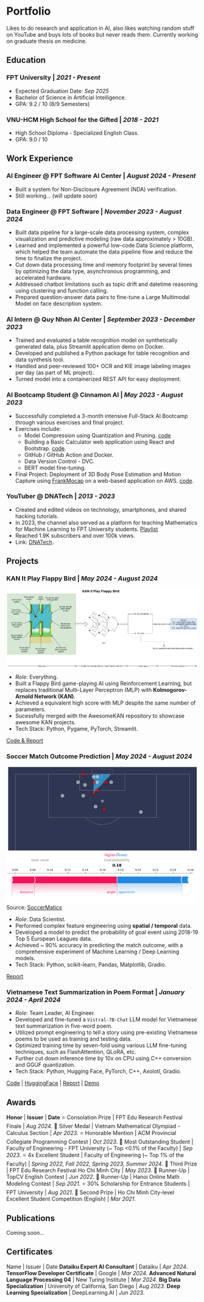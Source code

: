 # Portfolio
Likes to do research and application in AI, also likes watching random stuff on YouTube and buys lots of books but never reads them. Currently working on graduate thesis on medicine.

## Education
### FPT University | _2021 - Present_ 
- Expected Graduation Date: _Sep 2025_
- Bachelor of Science in Artificial Intelligence.
- GPA: 9.2 / 10 (8/9 Semesters)

### VNU-HCM High School for the Gifted | _2018 - 2021_
- High School Diploma - Specialized English Class.
- GPA: 9.0 / 10

## Work Experience
### AI Engineer @ FPT Software AI Center | _August 2024 - Present_
- Built a system for Non-Disclosure Agreement (NDA) verification.
- Still working... (will update soon)

### Data Engineer @ FPT Software | _November 2023 - August 2024_
- Built data pipeline for a large-scale data processing system, complex visualization and predictive modeling (raw data approximately > 10GB).
- Learned and implemented a powerful low-code Data Science platform, which helped the team automate the data pipeline flow and reduce the time to finalize the project.
- Cut down data processing time and memory footprint by several times by optimizing the data type, asynchronous programming, and accelerated hardware.
- Addressed chatbot limitations such as topic drift and datetime reasoning using clustering and function calling.
- Prepared question-answer data pairs to fine-tune a Large Multimodal Model on face description system.

### AI Intern @ Quy Nhon AI Center | _September 2023 - December 2023_
- Trained and evaluated a table recognition model on synthetically generated data, plus Streamlit application demo on Docker.
- Developed and published a Python package for table recognition and data synthesis tool.
- Handled and peer-reviewed 100+ OCR and KIE image labeling images per day (as part of ML project).
- Turned model into a containerized REST API for easy deployment.

### AI Bootcamp Student @ Cinnamon AI | _May 2023 - August 2023_
- Successfully completed a 3-month intensive Full-Stack AI Bootcamp through various exercises and final project.
- Exercises include:
    - Model Compression using Quantization and Pruning. [code](https://github.com/andythetechnerd03/Compressing-GoogleNet)
    - Building a Basic Calculator web application using React and Bootstrap. [code](https://github.com/andythetechnerd03/simple-calculator-app).
    - GitHub / GitHub Action and Docker.
    - Data Version Control - DVC.
    - BERT model fine-tuning.
- Final Project: Deployment of 3D Body Pose Estimation and Motion Capture using [FrankMocap](https://github.com/facebookresearch/frankmocap) on a web-based application on AWS. [code](https://github.com/vhbaoduy/motion_capture).

### YouTuber @ DNATech | _2013 - 2023_
- Created and edited videos on technology, smartphones, and shared hacking tutorials.
- In 2023, the channel also served as a platform for teaching Mathematics for Machine Learning to FPT University students. [Playlist](https://youtube.com/playlist?list=PLvt7Q4KDA-3wpG5Q__9QrjykAFx_m_jGE&si=Qw8JivWoqAA48T48)
- Reached 1.9K subscribers and over 100k views.
- Link: [DNATech](https://www.youtube.com/@dnatech8524).


## Projects
### KAN It Play Flappy Bird | _May 2024 - August 2024_
![KAN](assets\projects\model.drawio.png)
- *Role*: Everything.
- Built a Flappy Bird game-playing AI using Reinforcement Learning, but replaces traditional Multi-Layer Perceptron (MLP) with **Kolmogorov-Arnold Network (KAN)**.
- Achieved a equivalent high score with MLP despite the same number of parameters.
- Sucessfully merged with the AwesomeKAN repository to showcase awesome KAN projects.
- Tech Stack: Python, Pygame, PyTorch, Streamlit.

[Code & Report](https://github.com/andythetechnerd03/KAN-It-Play-Flappy-Bird)

### Soccer Match Outcome Prediction | _May 2024 - August 2024_
![Soccer](assets\projects\ManeChanceTrack.webp)
Source: [SoccerMatics](https://soccermatics.readthedocs.io/en/latest/lesson2/GeometryOfShooting.html)
- *Role*: Data Scientist.
- Performed complex feature engineering using **spatial / temporal** data.
- Developed a model to predict the probability of goal event using 2018-19 Top 5 European Leagues data.
- Achieved ~ 90% accuracy in predicting the match outcome, with a comprehensive experiment of Machine Learning / Deep Learning models.
- Tech Stack: Python, scikit-learn, Pandas, Matplotlib, Gradio.

[Report](assets/projects/Final-Report%20DSP391m%20Group%205.pdf)

### Vietnamese Text Summarization in Poem Format | _January 2024 - April 2024_

- *Role*: Team Leader, AI Engineer.
- Developed and fine-tuned a `Vistral-7B-Chat` LLM model for Vietnamese text summarization in five-word poem.
- Utilized prompt engineering to tell a story using pre-existing Vietnamese poems to be used as training and testing data.
- Optimized training time by seven-fold using various LLM fine-tuning techniques, such as FlashAttention, QLoRA, etc.
- Further cut down inference time by 10x on CPU using C++ conversion and GGUF quantization.
- Tech Stack: Python, Hugging Face, PyTorch, C++, Axolotl, Gradio.

[Code](https://github.com/andythetechnerd03/Vietnamese-Text-Summarization-Poem) | [HuggingFace](https://huggingface.co/andythetechnerd03/VistralPoem5) | [Report](https://docs.google.com/document/d/1rF63ua9QoVLhvKQZmrTLT9VwsssyTrZ_/edit?usp=sharing&ouid=101433844092514499329&rtpof=true&sd=true) | [Demo](assets\projects\vistralpoem.mp4)

## Awards

**Honor** | **Issuer** | **Date**
⭐ Consolation Prize | FPT Edu Research Festival Finale | _Aug 2024_.
🥈 Silver Medal | Vietnam Mathematical Olympiad - Calculus Section | _Apr 2023_.
⭐ Honorable Mention | ACM Provincial Collegiate Programming Contest | _Oct 2023_.
🥇 Most Outstanding Student | Faculty of Engineering - FPT University (~ Top <0.1% of the Faculty) | _Sep 2023_.
⭐ 4x Excellent Student | Faculty of Engineering (~ Top 1% of the Faculty) | _Spring 2022, Fall 2022, Spring 2023, Summer 2024_.
🥉 Third Prize | FPT Edu Research Festival Ho Chi Minh City | _May 2023_.
🥈 Runner-Up | TopCV English Contest | _Jun 2022_.
🥈 Runner-Up | Hanoi Online Math Modeling Contest | _Sep 2021_.
⭐ 30% Scholarship for Entrance Students | FPT University | _Aug 2021_.
🥈 Second Prize | Ho Chi Minh City-level Excellent Student Competition (English) | _Mar 2021_.

## Publications

Coming soon...
<!-- **Title** | **Journal** | **Date**
**A Comprehensive Study on the Impact of Data Augmentation on Image Classification** | IEEE Transactions on Image Processing | _Apr 2024_.
**A Survey on the Application of Deep Learning in Medical Image Analysis** | Journal of Medical Imaging | _Mar 2024_. -->


## Certificates

Name | Issuer | Date
**Dataiku Expert AI Consultant** | Dataiku | _Apr 2024_.
**TensorFlow Developer Certificate** | Google | _Mar 2024_.
**Advanced Natural Language Processing 04** | New Turing Institute | _Mar 2024_.
**Big Data Specialization** | University of California, San Diego | _Aug 2023_.
**Deep Learning Specialization** | DeepLearning.AI | _Jun 2023_.


